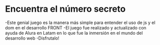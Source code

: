 <h1>Encuentra el número secreto</h1>
-Este genial juego es la manera más simple para entender el uso de js y el dom en el desarrollo FRONT
-El juego fue realizado y actualizado con ayuda de Alura en Latam en lo que fue la inmersión en el mundo del desarrollo web
-Disfrutalo!
